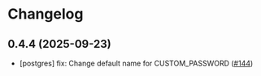 # Changelog

## 0.4.4 (2025-09-23)


* [postgres] fix: Change default name for CUSTOM_PASSWORD ([#144](https://github.com/CloudPirates-io/helm-charts/pull/144))

